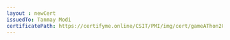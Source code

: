 ```yaml
--- 
layout : newCert 
issuedTo: Tanmay Modi 
certificatePath: https://certifyme.online/CSIT/PMI/img/cert/gameAThon2021/TanmayModi_f662c.png
--- 
```

